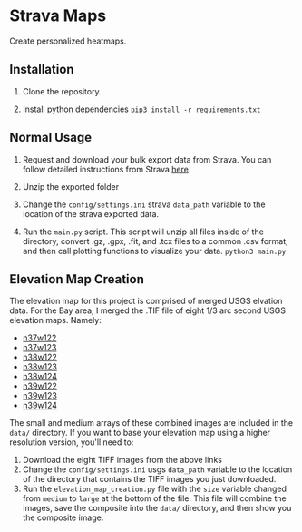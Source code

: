 # Strava Maps

Create personalized heatmaps.

## Installation

1. Clone the repository.

2. Install python dependencies
   ```pip3 install -r requirements.txt```


## Normal Usage
1. Request and download your bulk export data from Strava. You can
follow detailed instructions from Strava [here](https://support.strava.com/hc/en-us/articles/216918437-Exporting-your-Data-and-Bulk-Export#Bulk).

2. Unzip the exported folder

1. Change the `config/settings.ini` strava `data_path` variable to the
location of the strava exported data.

4. Run the `main.py` script. This script will unzip all files inside of
the directory, convert .gz, .gpx, .fit, and .tcx files to a common .csv
format, and then call plotting functions to visualize your data.
```python3 main.py```


## Elevation Map Creation

The elevation map for this project is comprised of merged USGS elvation
data. For the Bay area, I merged the .TIF file of eight 1/3 arc second
USGS elevation maps. Namely:

- [n37w122](https://www.sciencebase.gov/catalog/item/60cc2883d34e86b938a54560)
- [n37w123](https://www.sciencebase.gov/catalog/item/60cc2881d34e86b938a5455b)
- [n38w122](https://www.sciencebase.gov/catalog/item/60cc2880d34e86b938a54554)
- [n38w123](https://www.sciencebase.gov/catalog/item/60cc287bd34e86b938a5454a)
- [n38w124](https://www.sciencebase.gov/catalog/item/5f7783d482ce1d74e7d6c1ff)
- [n39w122](https://www.sciencebase.gov/catalog/item/5f77839782ce1d74e7d6c0f2)
- [n39w123](https://www.sciencebase.gov/catalog/item/5f77839882ce1d74e7d6c0f6)
- [n39w124](https://www.sciencebase.gov/catalog/item/5f7783d582ce1d74e7d6c202)

The small and medium arrays of these combined images are included in the
`data/` directory. If you want to base your elevation map using a higher
resolution version, you'll need to:
1. Download the eight TIFF images from the above links
2. Change the `config/settings.ini` usgs `data_path` variable to the
location of the directory that contains the TIFF images you just
downloaded.
3. Run the `elevation_map_creation.py` file with the `size` variable
changed from `medium` to `large` at the bottom of the file. This file
will combine the images, save the composite into the `data/` directory,
and then show you the composite image.
